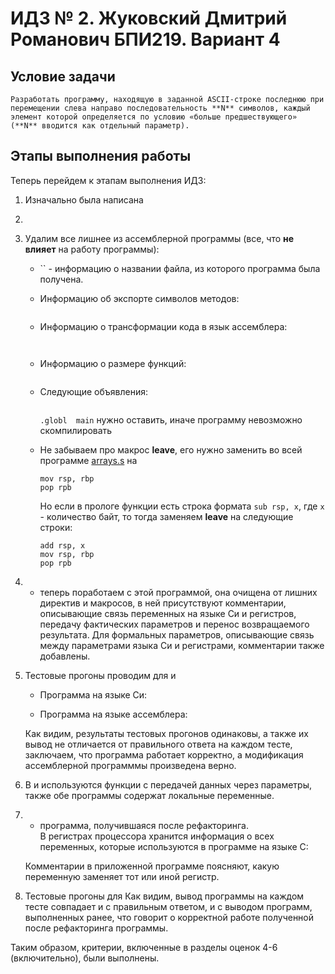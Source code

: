 # ИДЗ № 2. Жуковский Дмитрий Романович БПИ219. Вариант 4
## Условие задачи
`Разработать программу, находящую в заданной ASCII-строке последнюю при перемещении слева направо последовательность **N**
символов, каждый элемент которой определяется по условию «больше предшествующего» (**N** вводится как отдельный параметр).`
## Этапы выполнения работы


Теперь перейдем к этапам выполнения ИДЗ:
1. Изначально была написана 
2. 
3. Удалим все лишнее из ассемблерной программы (все, что **не влияет** на работу программы):
    - `` - информацию о названии файла, из которого программа была получена.
    - Информацию об экспорте символов методов:
    
       ```
       
       ```
     - Информацию о трансформации кода в язык ассемблера:
     
       ```
      	
       ```
     - Информацию о размере функций:
       ```
       
       ```
     - Следующие объявления:
       ```
       
       ```
       `.globl	main` нужно оставить, иначе программу невозможно скомпилировать
     - Не забываем про макрос **leave**, его нужно заменить во всей программе [arrays.s](https://github.com/bugovsky/CSA_IHW_01/blob/main/Programs/arrays.s) на
        ```
        mov rsp, rbp
        pop rpb
        ```
        Но если в прологе функции есть строка формата `sub rsp, x`, где `x` - количество байт, то тогда заменяем **leave** на следующие строки:
        ```
        add rsp, x
        mov rsp, rbp
        pop rpb
        ```
4.  - теперь поработаем с этой программой, она очищена от лишних директив и макросов, в ней присутствуют комментарии, описывающие связь переменных на языке Си и регистров, передачу фактических параметров и перенос возвращаемого результата. Для формальных параметров, описывающие связь между параметрами языка Си и регистрами, комментарии также добавлены.
5. Тестовые прогоны проводим для  и 
    - Программа на языке Си:
    
    - Программа на языке ассемблера:
    
    Как видим, результаты тестовых прогонов одинаковы, а также их вывод не отличается от правильного ответа на каждом тесте, заключаем, что программа работает корректно, а модификация ассемблерной программмы произведена верно.
6. В  и  используются функции с передачей данных
через параметры, также обе программы содержат локальные переменные.
7.  - программа, получившаяся после рефакторинга.  
  В регистрах процессора хранится информация о всех переменных, которые используются в программе на языке C:
    
    
    Комментарии в приложенной программе поясняют, какую переменную заменяет тот или иной регистр.
8. Тестовые прогоны для 
  Как видим, вывод программы на каждом тесте совпадает и с правильным ответом, и с выводом программ, выполненных ранее, что говорит о корректной работе полученной после рефакторинга программы.
  
  Таким образом, критерии, включенные в разделы оценок 4-6 (включительно), были выполнены.
